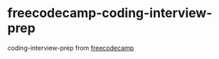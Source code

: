 # freecodecamp-coding-interview-prep
coding-interview-prep from [freecodecamp](https://www.freecodecamp.org/learn/coding-interview-prep/)
